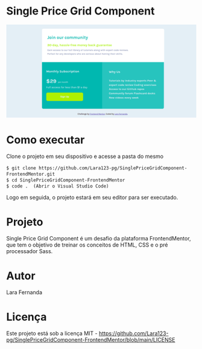 # Single Price Grid Component 

<img src="./images/image.png">

# Como executar

Clone o projeto em seu dispositivo e acesse a pasta do mesmo

```
$ git clone https://github.com/Lara123-pg/SinglePriceGridComponent-FrontendMentor.git
$ cd SinglePriceGridComponent-FrontendMentor
$ code .  (Abrir o Visual Studio Code)
```
Logo em seguida, o projeto estará em seu editor para ser executado.

# Projeto

Single Price Grid Component é um desafio da plataforma FrontendMentor, que tem o objetivo de treinar os conceitos de HTML, CSS e o pré processador Sass.

# Autor

Lara Fernanda 

# Licença

Este projeto está sob a licença MIT - https://github.com/Lara123-pg/SinglePriceGridComponent-FrontendMentor/blob/main/LICENSE
